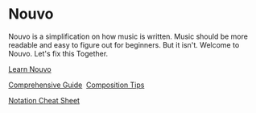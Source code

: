 # Nouvo
Nouvo is a simplification on how music is written.
Music should be more readable and easy to figure out for beginners.
But it isn't.
Welcome to Nouvo.
Let's fix this Together.

[Learn Nouvo](https://Jack-John-Joe.github.io/Nouvo/learn-nouvo)

[Comprehensive Guide](/help/complete.md)
​
[Composition Tips](/help/comptips.md)
 
[Notation Cheat Sheet](/help/cheatsheet.md)

